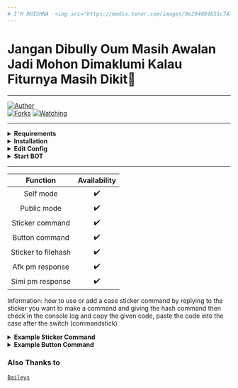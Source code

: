 ```yaml
---
# I'M RHISHNA  <img src="https://media.tenor.com/images/9e294084b51c743b04ec4c8061523adb/tenor.gif" width="250"> XII TAV
---
```

# Jangan Dibully Oum Masih Awalan Jadi Mohon Dimaklumi Kalau Fiturnya Masih Dikit🙂
---
<a href="https://github.com/Rhishnaa"><img title="Author" src="https://img.shields.io/badge/Author-RHISHNA-red.svg?style=for-the-badge&logo=github" /></a>  
<a href="https://github.com/Rhishnaa/GithubBot/network/members"><img title="Forks" src="https://img.shields.io/github/forks/Rhishnaa/GithubBot?color=green&style=flat-square" /></a>
<a href="https://github.com/Rhishnaa/GithubBot/watchers"><img title="Watching" src="https://img.shields.io/github/watchers/Rhishnaa/GithubBot?label=watchers&color=blue&style=flat-square" /></a> <br>

---

<!-- Requirements -->
<details><summary><b>Requirements</b></summary><br>
  
* some text editor
* [node js](https://nodejs.org/en/)
* [git](https://git-scm.com/downloads)  
</details>

<!-- Installation -->
<details><summary><b>Installation</b></summary><br>
  
```bash
> git clone https://github.com/Rhishnaa/GithubBot
> cd GithubBot
> npm install
```
</details>

<!-- Edit -->
<details><summary><b>Edit Config</b></summary><br>
  
```bash
> "prefix": ".", 
> "apikey": "YOURAPIKEY",
```
  
you can get apikey for free [here](https://zenzapi.xyz/)
<br>
</details>

<!-- Start -->
<details><summary><b>Start BOT</b></summary><br>
  
```bash
> npm start
```
  
scan the QR code using your WhatsApp!
</details>

---

| Function | Availability |
| :------: | :----------: |
| Self mode     |      ✔️      |
| Public mode   |      ✔️      |
| Sticker command   |      ✔️      |
| Button command   |      ✔️      |
| Sticker to filehash   |      ✔️      |
| Afk pm response   |      ✔️      |
| Simi pm response   |      ✔️      |

Information: how to use or add a case sticker command by replying to the sticker you want to make a command and giving the hash command then check in the console log and copy the given code, paste the code into the case after the switch (commandstick)

<!-- Example -->
<details><summary><b>Example Sticker Command</b></summary><br>
  <img src="https://media.giphy.com/media/nZKKin2VF2SdfilNph/giphy.gif" width="260">
</details>
<details><summary><b>Example Button Command</b></summary><br>
  <img src="https://media.giphy.com/media/sNvX607VSAw8Eq2vqB/giphy.gif" width="260">
</details>

### Also Thanks to

  [`Baileys`](https://github.com/adiwajshing/Baileys)
